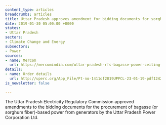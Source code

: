 ```yaml
---
content_type: articles
breadcrumbs: articles
title: Uttar Pradesh approves amendment for bidding documents for sorghum-based power
date: 2019-01-30 05:00:00 +0000
states:
- Uttar Pradesh
sectors:
- Climate Change and Energy
subsectors:
- Power
sources:
- name: Mercom
  url: https://mercomindia.com/uttar-pradesh-rfs-bagasse-power-ceiling-tariff/
details:
- name: Order details
  url: http://uperc.org/App_File/Pt-no-1411of2019UPPCL-23-01-19-pdf124201961126PM.pdf
is_newsletter: false

---
```

The Uttar Pradesh Electricity Regulatory Commission approved amendments to the bidding documents for the procurement of bagasse (or sorghum fiber)-based power from generators by the Uttar Pradesh Power Corporation Ltd.
